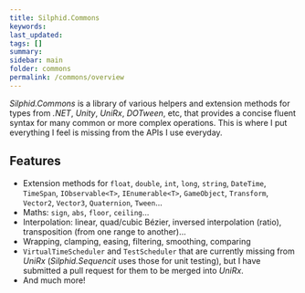 ```yaml
---
title: Silphid.Commons
keywords: 
last_updated: 
tags: []
summary:
sidebar: main
folder: commons
permalink: /commons/overview
---
```


*Silphid.Commons* is a library of various helpers and extension methods for types from *.NET*, *Unity*, *UniRx*, *DOTween*, etc, that provides a concise fluent syntax for many common or more complex operations. This is where I put everything I feel is missing from the APIs I use everyday.

## Features

- Extension methods for `float`, `double`, `int`, `long`, `string`, `DateTime`, `TimeSpan`, `IObservable<T>`, `IEnumerable<T>`, `GameObject`, `Transform`, `Vector2`, `Vector3`, `Quaternion`, `Tween`...
- Maths: `sign`, `abs`, `floor`, `ceiling`...
- Interpolation: linear, quad/cubic Bézier, inversed interpolation (ratio), transposition (from one range to another)...
- Wrapping, clamping, easing, filtering, smoothing, comparing
- `VirtualTimeScheduler` and `TestScheduler` that are currently missing from *UniRx* (*Silphid.Sequencit* uses those for unit testing), but I have submitted a pull request for them to be merged into *UniRx*.
- And much more!